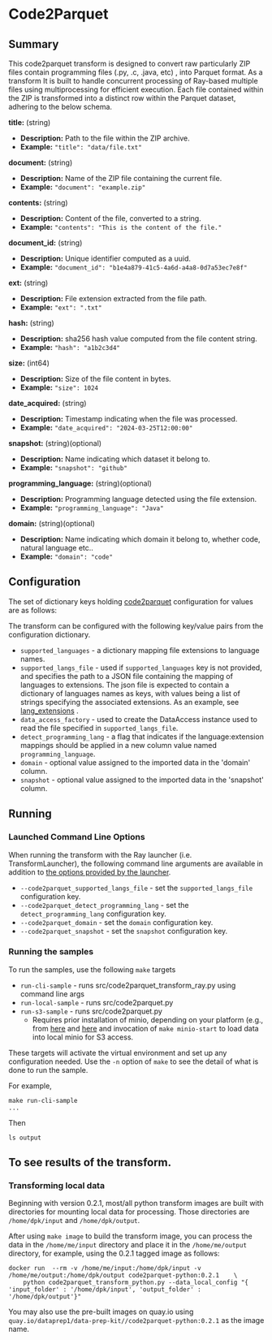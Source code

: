 # Code2Parquet 

## Summary 
This code2parquet transform is designed to convert raw particularly ZIP files contain programming files (.py, .c, .java, etc) , 
into Parquet format. 
As a transform It is built to handle concurrent processing of Ray-based
multiple files using multiprocessing for efficient execution.
Each file contained within the ZIP is transformed into a distinct row within the Parquet dataset, adhering to the below schema.

**title:** (string)

- **Description:** Path to the file within the ZIP archive.
- **Example:** `"title": "data/file.txt"`

**document:** (string)

- **Description:** Name of the ZIP file containing the current file.
- **Example:** `"document": "example.zip"`

**contents:** (string)

- **Description:** Content of the file, converted to a string.
- **Example:** `"contents": "This is the content of the file."`

**document_id:** (string)

- **Description:** Unique identifier computed as a uuid. 
- **Example:** `"document_id": "b1e4a879-41c5-4a6d-a4a8-0d7a53ec7e8f"`

**ext:** (string)

- **Description:** File extension extracted from the file path.
- **Example:** `"ext": ".txt"`

**hash:** (string)

- **Description:** sha256 hash value computed from the file content string.
- **Example:** `"hash": "a1b2c3d4"`

**size:** (int64)

- **Description:** Size of the file content in bytes.
- **Example:** `"size": 1024`

**date_acquired:** (string)

- **Description:** Timestamp indicating when the file was processed.
- **Example:** `"date_acquired": "2024-03-25T12:00:00"`

**snapshot:** (string)(optional)

- **Description:** Name indicating which dataset it belong to.
- **Example:** `"snapshot": "github"`

**programming_language:** (string)(optional)

- **Description:** Programming language detected using the file extension.
- **Example:** `"programming_language": "Java"`

**domain:** (string)(optional)

- **Description:** Name indicating which domain it belong to, whether code, natural language etc..
- **Example:** `"domain": "code"`



## Configuration 

The set of dictionary keys holding [code2parquet](src/code2parquet_transform.py) 
configuration for values are as follows:

The transform can be configured with the following key/value pairs
from the configuration dictionary.
* `supported_languages` - a dictionary mapping file extensions to language names.
* `supported_langs_file` - used if `supported_languages` key is not provided,
  and specifies the path to a JSON file containing the mapping of languages
  to extensions. The json file is expected to contain a dictionary of
  languages names as keys, with values being a list of strings specifying the
  associated extensions. As an example, see 
  [lang_extensions](test-data/languages/lang_extensions.json) .
* `data_access_factory` - used to create the DataAccess instance used to read
the file specified in `supported_langs_file`.
* `detect_programming_lang` - a flag that indicates if the language:extension mappings
  should be applied in a new column value named `programming_language`.
* `domain` - optional value assigned to the imported data in the 'domain' column.
* `snapshot` -  optional value assigned to the imported data in the 'snapshot' column.

## Running

### Launched Command Line Options
When running the transform with the Ray launcher (i.e. TransformLauncher),
the following command line arguments are available in addition to
[the options provided by the launcher](../../../../data-processing-lib/doc/ray-launcher-options.md).

* `--code2parquet_supported_langs_file` - set the `supported_langs_file` configuration key. 
* `--code2parquet_detect_programming_lang` - set the `detect_programming_lang` configuration key. 
* `--code2parquet_domain` - set the `domain` configuration key. 
* `--code2parquet_snapshot` -  set the `snapshot` configuration key. 

### Running the samples
To run the samples, use the following `make` targets

* `run-cli-sample` - runs src/code2parquet_transform_ray.py using command line args
* `run-local-sample` - runs src/code2parquet.py
* `run-s3-sample` - runs src/code2parquet.py
    * Requires prior installation of minio, depending on your platform (e.g., from [here](https://min.io/docs/minio/macos/index.html)
     and [here](https://min.io/docs/minio/linux/index.html) 
     and invocation of `make minio-start` to load data into local minio for S3 access.

These targets will activate the virtual environment and set up any configuration needed.
Use the `-n` option of `make` to see the detail of what is done to run the sample.

For example, 
```shell
make run-cli-sample
...
```
Then 
```shell
ls output
```
To see results of the transform.
---------------------------------


### Transforming local data 

Beginning with version 0.2.1, most/all python transform images are built with directories for mounting local data for processing.
Those directories are `/home/dpk/input` and `/home/dpk/output`.

After using `make image` to build the transform image, you can process the data 
in the `/home/me/input` directory and place it in the `/home/me/output` directory, for example,  using the 0.2.1 tagged image as follows:

```shell
docker run  --rm -v /home/me/input:/home/dpk/input -v /home/me/output:/home/dpk/output code2parquet-python:0.2.1 	\
	python code2parquet_transform_python.py --data_local_config "{ 'input_folder' : '/home/dpk/input', 'output_folder' : '/home/dpk/output'}"
```

You may also use the pre-built images on quay.io using `quay.io/dataprep1/data-prep-kit//code2parquet-python:0.2.1` as the image name.

